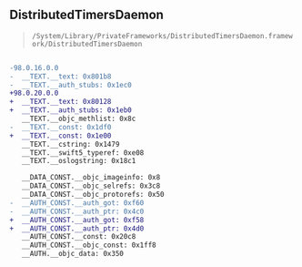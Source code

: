 ## DistributedTimersDaemon

> `/System/Library/PrivateFrameworks/DistributedTimersDaemon.framework/DistributedTimersDaemon`

```diff

-98.0.16.0.0
-  __TEXT.__text: 0x801b8
-  __TEXT.__auth_stubs: 0x1ec0
+98.0.20.0.0
+  __TEXT.__text: 0x80128
+  __TEXT.__auth_stubs: 0x1eb0
   __TEXT.__objc_methlist: 0x8c
-  __TEXT.__const: 0x1df0
+  __TEXT.__const: 0x1e00
   __TEXT.__cstring: 0x1479
   __TEXT.__swift5_typeref: 0xe08
   __TEXT.__oslogstring: 0x18c1

   __DATA_CONST.__objc_imageinfo: 0x8
   __DATA_CONST.__objc_selrefs: 0x3c8
   __DATA_CONST.__objc_protorefs: 0x50
-  __AUTH_CONST.__auth_got: 0xf60
-  __AUTH_CONST.__auth_ptr: 0x4c0
+  __AUTH_CONST.__auth_got: 0xf58
+  __AUTH_CONST.__auth_ptr: 0x4d0
   __AUTH_CONST.__const: 0x20c8
   __AUTH_CONST.__objc_const: 0x1ff8
   __AUTH.__objc_data: 0x350

```

